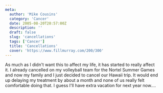 ```yaml
---
meta:
  author: 'Mike Cousins'
  category: 'Cancer'
  date: 2005-08-20T20:57:00Z
  description: ''
  draft: false
  slug: 'cancellations'
  tags: ['Cancer']
  title: 'Cancellations'
  cover: 'https://www.fillmurray.com/200/300'
---
```


As much as I didn't want this to affect my life, it has started to really affect
it. I already cancelled on my volleyball team for the Nortel Summer Games and
now my family and I just decided to cancel our Hawaii trip. It would end up
delaying my treatment by about a month and none of us really felt comfortable
doing that. I guess I'll have extra vacation for next year now....
